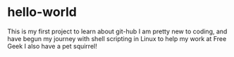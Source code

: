# hello-world
This is my first project to learn about git-hub
I am pretty new to coding, and have begun my journey with shell scripting in Linux to help my work at Free Geek 
I also have a pet squirrel!
